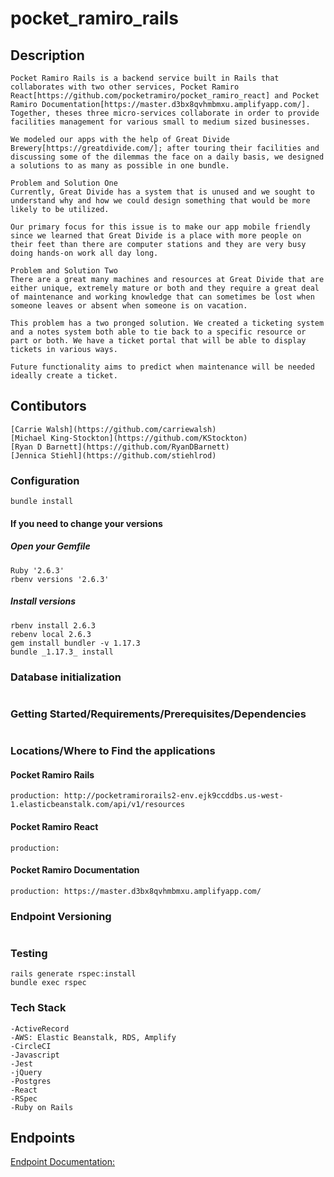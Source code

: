 # pocket_ramiro_rails

## Description
```
Pocket Ramiro Rails is a backend service built in Rails that collaborates with two other services, Pocket Ramiro React[https://github.com/pocketramiro/pocket_ramiro_react] and Pocket Ramiro Documentation[https://master.d3bx8qvhmbmxu.amplifyapp.com/]. Together, theses three micro-services collaborate in order to provide facilities management for various small to medium sized businesses.

We modeled our apps with the help of Great Divide Brewery[https://greatdivide.com/]; after touring their facilities and discussing some of the dilemmas the face on a daily basis, we designed a solutions to as many as possible in one bundle.

Problem and Solution One
Currently, Great Divide has a system that is unused and we sought to understand why and how we could design something that would be more likely to be utilized.

Our primary focus for this issue is to make our app mobile friendly since we learned that Great Divide is a place with more people on their feet than there are computer stations and they are very busy doing hands-on work all day long.

Problem and Solution Two
There are a great many machines and resources at Great Divide that are either unique, extremely mature or both and they require a great deal of maintenance and working knowledge that can sometimes be lost when someone leaves or absent when someone is on vacation.

This problem has a two pronged solution. We created a ticketing system and a notes system both able to tie back to a specific resource or part or both. We have a ticket portal that will be able to display tickets in various ways.

Future functionality aims to predict when maintenance will be needed ideally create a ticket.
```
## Contibutors
```
[Carrie Walsh](https://github.com/carriewalsh)
[Michael King-Stockton](https://github.com/KStockton)
[Ryan D Barnett](https://github.com/RyanDBarnett)
[Jennica Stiehl](https://github.com/stiehlrod)
```
### Configuration
```
bundle install
 ```
#### If you need to change your versions
##### Open your Gemfile
```
Ruby '2.6.3'
rbenv versions '2.6.3'
```
##### Install versions
```
rbenv install 2.6.3
rebenv local 2.6.3
gem install bundler -v 1.17.3
bundle _1.17.3_ install
```

### Database initialization
```rake db:{create,migration,seed}
```
### Getting Started/Requirements/Prerequisites/Dependencies
```Ruby version: ruby 2.6.3
```
### Locations/Where to Find the applications
#### Pocket Ramiro Rails
```development: localhost:3000/api/v1/resources
production: http://pocketramirorails2-env.ejk9ccddbs.us-west-1.elasticbeanstalk.com/api/v1/resources
```
#### Pocket Ramiro React
```development: localhost:3000
production:
```
#### Pocket Ramiro Documentation
```development: localhost:3000
production: https://master.d3bx8qvhmbmxu.amplifyapp.com/
```
### Endpoint Versioning
```v1  7/18/2019
```
### Testing
```
rails generate rspec:install
bundle exec rspec
```
### Tech Stack
```
-ActiveRecord  
-AWS: Elastic Beanstalk, RDS, Amplify
-CircleCI
-Javascript
-Jest
-jQuery
-Postgres
-React
-RSpec
-Ruby on Rails
```

## Endpoints
[Endpoint Documentation:](https://master.d3bx8qvhmbmxu.amplifyapp.com/)
